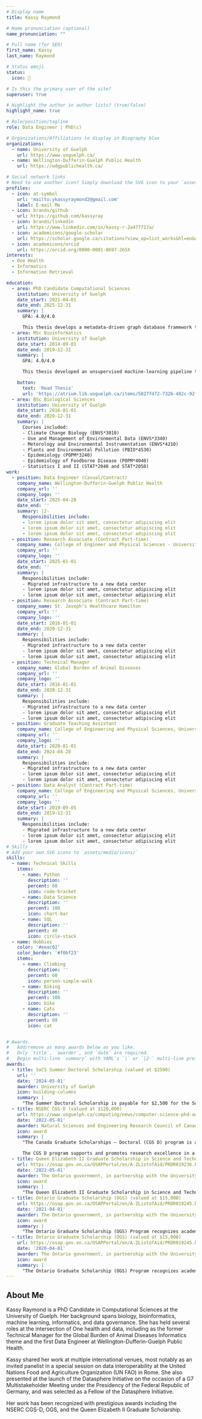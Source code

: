```yaml
---
# Display name
title: Kassy Raymond

# Name pronunciation (optional)
name_pronunciation: ""

# Full name (for SEO)
first_name: Kassy
last_name: Raymond

# Status emoji
status:
  icon: 🌄

# Is this the primary user of the site?
superuser: true

# Highlight the author in author lists? (true/false)
highlight_name: true

# Role/position/tagline
role: Data Engineer | PhD(c)

# Organizations/Affiliations to display in Biography blox
organizations:
  - name: University of Guelph
    url: https://www.uoguelph.ca/
  - name: Wellington-Dufferin-Guelph Public Health
    url: https://wdgpublichealth.ca/

# Social network links
# Need to use another icon? Simply download the SVG icon to your `assets/media/icons/` folder.
profiles:
  - icon: at-symbol
    url: 'mailto:ykassyraymond2@gmail.com'
    label: E-mail Me
  - icon: brands/github
    url: https://github.com/kassyray
  - icon: brands/linkedin
    url: https://www.linkedin.com/in/kassy-r-2a477717a/
  - icon: academicons/google-scholar
    url: https://scholar.google.ca/citations?view_op=list_works&hl=en&user=GrNcYAgAAAAJ
  - icon: academicons/orcid
    url: https://orcid.org/0000-0001-8697-265X
interests:
  - One Health
  - Informatics
  - Information Retrieval

education:
  - area: PhD Candidate Computational Sciences
    institution: University of Guelph
    date_start: 2021-04-01
    date_end: 2025-12-31
    summary: |
      GPA: 4.0/4.0

      This thesis develops a metadata-driven graph database framework that harmonizes livestock data classifications and vocabularies from intergovernmental and national sources, enhancing interoperability and enabling discovery of disparate data sources. Through a qualitative review of metadata, data, and data systems, this research establishes a bottom-up methodology for developing community-driven standards. 
  - area: MSc Bioinformatics
    institution: University of Guelph
    date_start: 2014-09-01
    date_end: 2019-12-31
    summary: |
      GPA: 4.0/4.0

      This thesis developed an unsupervised machine-learning pipeline to analyze Electrodermal Activity (EDA) as a sympathetic-nervous-system stress marker. We applied DBSCAN and k-means clustering to time-series features extracted over multiple window lengths (3-120 seconds) from Biopac and Empatica E4 recordings. A novel visualization for cluster dynamics was created and demonstrated that analyzing Empatica E4 signals with longer window lengths are able to identify regions of stress at a comparable level to signals collected from Biopac.

    button:
      text: 'Read Thesis'
      url: 'https://atrium.lib.uoguelph.ca/items/5827fd72-7326-482c-92f1-ddc52ff4069c'
  - area: BSc Biological Sciences 
    institution: University of Guelph
    date_start: 2016-01-01
    date_end: 2020-12-31
    summary: |
      Courses included:
      - Climate Change Biology (ENVS*3010)
      - Use and Management of Environmental Data (ENVS*3340)
      - Meterology and Environmental Instrumentation (ENVS*4210)
      - Plants and Environmental Pollution (PBIO*4530)
      - Epidemiology (POPM*3240)
      - Epidemiology of Foodborne Disease (POPM*4040)
      - Statistics I and II (STAT*2040 and STAT*2050)
work:
  - position: Data Engineer (Casual/Contract)
    company_name: Wellington-Dufferin-Guelph Public Health
    company_url: ''
    company_logo: ''
    date_start: 2025-04-28
    date_end: ''
    summary: |2-
      Responsibilities include:
      - lorem ipsum dolor sit amet, consectetur adipiscing elit
      - lorem ipsum dolor sit amet, consectetur adipiscing elit
      - lorem ipsum dolor sit amet, consectetur adipiscing elit
  - position: Research Associate (Contract Part-time)
    company_name: College of Engineer and Physical Sciences - University of Guelph
    company_url: ''
    company_logo: ''
    date_start: 2025-01-01
    date_end: ''
    summary: |
      Responsibilities include:
      - Migrated infrastructure to a new data center
      - lorem ipsum dolor sit amet, consectetur adipiscing elit
      - lorem ipsum dolor sit amet, consectetur adipiscing elit
  - position: Research Associate (Contract Part-time)
    company_name: St. Joseph's Healthcare Hamilton
    company_url: ''
    company_logo: ''
    date_start: 2016-01-01
    date_end: 2020-12-31
    summary: |
      Responsibilities include:
      - Migrated infrastructure to a new data center
      - lorem ipsum dolor sit amet, consectetur adipiscing elit
      - lorem ipsum dolor sit amet, consectetur adipiscing elit
  - position: Technical Manager
    company_name: Global Burden of Animal Diseases 
    company_url: ''
    company_logo: ''
    date_start: 2016-01-01
    date_end: 2020-12-31
    summary: |
      Responsibilities include:
      - Migrated infrastructure to a new data center
      - lorem ipsum dolor sit amet, consectetur adipiscing elit
      - lorem ipsum dolor sit amet, consectetur adipiscing elit
  - position: Graduate Teaching Assistant
    company_name: College of Engineering and Physical Sciences, University of Guelph
    company_url: ''
    company_logo: ''
    date_start: 2020-01-01
    date_end: 2024-04-28
    summary: |
      Responsibilities include:
      - Migrated infrastructure to a new data center
      - lorem ipsum dolor sit amet, consectetur adipiscing elit
      - lorem ipsum dolor sit amet, consectetur adipiscing elit
  - position: Data Analyst (Contract Part-time)
    company_name: College of Engineering and Physical Sciences, University of Guelph
    company_url: ''
    company_logo: ''
    date_start: 2019-09-05
    date_end: 2019-12-31
    summary: |
      Responsibilities include:
      - Migrated infrastructure to a new data center
      - lorem ipsum dolor sit amet, consectetur adipiscing elit
      - lorem ipsum dolor sit amet, consectetur adipiscing elit
# Skills
# Add your own SVG icons to `assets/media/icons/`
skills:
  - name: Technical Skills
    items:
      - name: Python
        description: ''
        percent: 80
        icon: code-bracket
      - name: Data Science
        description: ''
        percent: 100
        icon: chart-bar
      - name: SQL
        description: ''
        percent: 40
        icon: circle-stack
  - name: Hobbies
    color: '#eeac02'
    color_border: '#f0bf23'
    items:
      - name: Climbing
        description: ''
        percent: 60
        icon: person-simple-walk
      - name: Biking
        description: ''
        percent: 100
        icon: bike
      - name: Cats
        description: ''
        percent: 80
        icon: cat


# Awards.
#   Add/remove as many awards below as you like.
#   Only `title`, `awarder`, and `date` are required.
#   Begin multi-line `summary` with YAML's `|` or `|2-` multi-line prefix and indent 2 spaces below.
awards:
  - title: SoCS Summer Doctoral Scholarship (valued at $2500)
    url: ''
    date: '2024-05-01'
    awarder: University of Guelph
    icon: building-columns
    summary: |
      "The Summer Doctoral Scholarship is payable for $2,500 for the Summer 2024 semester, and is awarded based on the demonstrated academic excellence and research potential of our PhD students within the School of Computer Science."
  - title: NSERC CGS-D (valued at $120,000)
    url: https://www.uoguelph.ca/computing/news/computer-science-phd-awarded-nserc
    date: '2022-05-01'
    awarder: Natural Sciences and Engineering Research Council of Canada
    icon: award
    summary: |
      "The Canada Graduate Scholarships — Doctoral (CGS D) program is a federal program of scholarships administered by the Natural Sciences and Engineering Research Council of Canada (NSERC), the Canadian Institutes of Health Research (CIHR) and the Social Sciences and Humanities Research Council (SSHRC). Scholarships are awarded through national competitions by these three granting agencies.

      The CGS D program supports and promotes research excellence in a wide variety of disciplines and broad fields of natural sciences and engineering, health and social sciences and humanities, including interdisciplinary and multidisciplinary research. This support allows scholars to concentrate on their doctoral studies more fully, to seek out the best research mentors in their chosen fields and to contribute to the Canadian research ecosystem during and beyond the tenure of their awards." 
  - title: Queen Elizabeth II Graduate Scholarship in Science and Technology (QEII-GSST) (valued at $15,000)
    url: https://osap.gov.on.ca/OSAPPortal/en/A-ZListofAid/PRDR019236.html
    date: '2022-05-01'
    awarder: The Ontario government, in partnership with the University of Guelph
    icon: award
    summary: |
      "The Queen Elizabeth II Graduate Scholarship in Science and Technology (QEII-GSST) is designed to encourage excellence in graduate studies in science and technology. The program is jointly supported by funds provided by the Ministry of Training, Colleges and Universities ('ministry') and funds provided by the University of Guelph.  The ministry contributes two-thirds of the value of the award and the university provides one-third."
  - title: Ontario Graduate Scholarship (OGS) (valued at $15,000)
    url: https://osap.gov.on.ca/OSAPPortal/en/A-ZListofAid/PRDR019245.html
    date: '2021-04-01'
    awarder: The Ontario government, in partnership with the University of Guelph
    icon: award
    summary: |
      "The Ontario Graduate Scholarship (OGS) Program recognizes academic excellence in graduate studies at the master's and doctoral levels in all disciplines of academic study. The program is jointly supported by funds provided by the Ministry of Training, College and Universities ('ministry') and funds provided by the University of Guelph.  The ministry contributes two-thirds of the value of the award and the university provides one-third."
  - title: Ontario Graduate Scholarship (OGS) (valued at $15,000)
    url: https://osap.gov.on.ca/OSAPPortal/en/A-ZListofAid/PRDR019245.html
    date: '2020-04-01'
    awarder: The Ontario government, in partnership with the University of Guelph
    icon: award
    summary: | 
      "The Ontario Graduate Scholarship (OGS) Program recognizes academic excellence in graduate studies at the master's and doctoral levels in all disciplines of academic study. The program is jointly supported by funds provided by the Ministry of Training, College and Universities ('ministry') and funds provided by the University of Guelph.  The ministry contributes two-thirds of the value of the award and the university provides one-third."
---
```


## About Me

Kassy Raymond is a PhD Candidate in Computational Sciences at the University of Guelph. Her background spans biology, bioinformatics, machine learning, informatics, and data governance. She has held several roles at the intersection of One health and data, including as the former Technical Manager for the Global Burden of Animal Diseases Informatics theme and the first Data Engineer at Wellington-Dufferin-Guelph Public Health.

Kassy shared her work at multiple international venues, most notably as an invited panelist in a special session on data interoperability at the United Nations Food and Agriculture Organization (UN FAO) in Rome. She also presented at the launch of the Datasphere Initiative on the occasion of a G7 Multistakeholder Meeting under the Presidency of the Federal Republic of Germany, and was selected as a Fellow of the Datasphere Initiative.

Her work has been recognized with prestigious awards including the NSERC CGS-D, OGS, and the Queen Elizabeth II Graduate Scholarship.